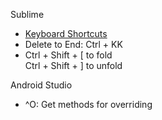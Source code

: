Sublime
* [Keyboard Shortcuts](http://docs.sublimetext.info/en/latest/reference/keyboard_shortcuts_win.html)
* Delete to End: Ctrl + KK
* Ctrl + Shift + [ to fold\
  Ctrl + Shift + ] to unfold

Android Studio
* ^O: Get methods for overriding